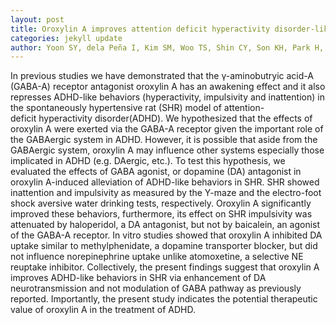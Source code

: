 ```yaml
---
layout: post
title: Oroxylin A improves attention deficit hyperactivity disorder-like behaviors in the spontaneously hypertensive rat and inhibits reuptake of dopamine in vitro
categories: jekyll update
author: Yoon SY, dela Peña I, Kim SM, Woo TS, Shin CY, Son KH, Park H, Lee YS, Ryu JH, Jin M, Kim KM, Cheong JH
---
```


In previous studies we have demonstrated that the γ-aminobutryic acid-A (GABA-A) receptor antagonist oroxylin A has an awakening effect and it also represses ADHD-like behaviors (hyperactivity, impulsivity and inattention) in the spontaneously hypertensive rat (SHR) model of attention-deficit hyperactivity disorder(ADHD). We hypothesized that the effects of oroxylin A were exerted via the GABA-A receptor given the important role of the GABAergic system in ADHD. However, it is possible that aside from the GABAergic system, oroxylin A may influence other systems especially those implicated in ADHD (e.g. DAergic, etc.). To test this hypothesis, we evaluated the effects of GABA agonist, or dopamine (DA) antagonist in oroxylin A-induced alleviation of ADHD-like behaviors in SHR. SHR showed inattention and impulsivity as measured by the Y-maze and the electro-foot shock aversive water drinking tests, respectively. Oroxylin A significantly improved these behaviors, furthermore, its effect on SHR impulsivity was attenuated by haloperidol, a DA antagonist, but not by baicalein, an agonist of the GABA-A receptor. In vitro studies showed that oroxylin A inhibited DA uptake similar to methylphenidate, a dopamine transporter blocker, but did not influence norepinephrine uptake unlike atomoxetine, a selective NE reuptake inhibitor. Collectively, the present findings suggest that oroxylin A improves ADHD-like behaviors in SHR via enhancement of DA neurotransmission and not modulation of GABA pathway as previously reported. Importantly, the present study indicates the potential therapeutic value of oroxylin A in the treatment of ADHD.